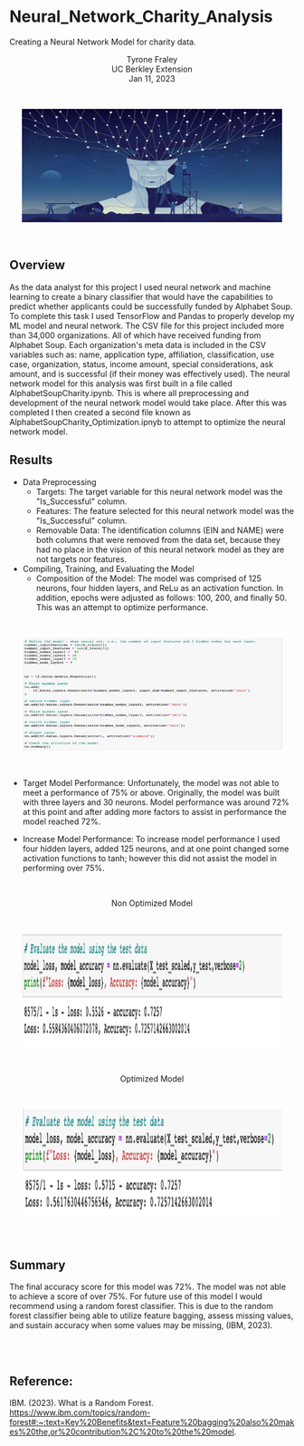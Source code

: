 # Neural_Network_Charity_Analysis
Creating a Neural Network Model for charity data. 
<br/>
<p align="center">Tyrone Fraley<br/>
UC Berkley Extension<br/>
Jan 11, 2023<br/>
<p/>
<br/>
<p align="center">
  <img width="460" height="200" src="Images/Neural_Networks.jpeg">
</p>
<br/>

## Overview
As the data analyst for this project I used neural network and machine learning to create a binary classifier that would have the capabilities to predict whether applicants could be successfully funded by Alphabet Soup. To complete this task I used TensorFlow and Pandas to properly develop my ML model and neural network. The CSV file for this project included more than 34,000 organizations. All of which have received funding from Alphabet Soup. Each organization's meta data is included in the CSV variables such as: name, application type, affiliation, classification, use case, organization, status, income amount, special considerations, ask amount, and is successful (if their money was effectively used). 
The neural network model for this analysis was first built in a file called AlphabetSoupCharity.ipynb. This is where all preprocessing and development of the neural network model would take place. After this was completed I then created a second file known as AlphabetSoupCharity_Optimization.ipnyb to attempt to optimize the neural network model.

## Results

* Data Preprocessing 
    * Targets: The target variable for this neural network model was the "Is_Successful" column.
    * Features: The feature selected for this neural network model was the "Is_Successful" column.
    * Removable Data: The identification columns (EIN and NAME) were both columns that were removed from the data set, because they had no place in the vision of this neural network model as they are not targets nor features.
* Compiling, Training, and Evaluating the Model
    * Composition of the Model: The model was comprised of 125 neurons, four hidden layers, and ReLu as an activation function. In addition, epochs were adjusted as follows: 100, 200, and finally 50. This was an attempt to optimize performance.
    
<br/>
<p align="center">
  <img width="460" height="200" src="Images/Compile.png">
</p>
<br/>

   * Target Model Performance: Unfortunately, the model was not able to meet a performance of 75% or above. Originally, the model was built with three layers and 30 neurons. Model performance was around 72% at this point and after adding more factors to assist in performance the model reached 72%.
    
   * Increase Model Performance: To increase model performance I used four hidden layers, added 125 neurons, and at one point changed some activation functions to tanh; however this did not assist the model in performing over 75%.
    
   <br/>
<p align="center">
Non Optimized Model
</p>

<br/>
<p align="center">
  <img width="460" height="200" src="Images/NonOptimized.png">
</p>
<br/>

<p align="center">
Optimized Model
</p>

<br/>
<p align="center">
  <img width="460" height="200" src="Images/Optimization.png">
</p>
<br/>


## Summary
The final accuracy score for this model was 72%. The model was not able to achieve a score of over 75%. For future use of this model I would recommend using a random forest classifier. This is due to the random forest classifier being able to utilize feature bagging, assess missing values, and sustain accuracy when some values may be missing, (IBM, 2023).




<br/>
<br/>

## Reference:

IBM. (2023). What is a Random Forest. https://www.ibm.com/topics/random-forest#:~:text=Key%20Benefits&text=Feature%20bagging%20also%20makes%20the,or%20contribution%2C%20to%20the%20model.

